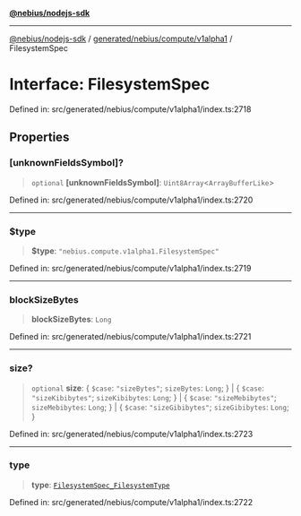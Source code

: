 [**@nebius/nodejs-sdk**](../../../../../README.md)

***

[@nebius/nodejs-sdk](../../../../../README.md) / [generated/nebius/compute/v1alpha1](../README.md) / FilesystemSpec

# Interface: FilesystemSpec

Defined in: src/generated/nebius/compute/v1alpha1/index.ts:2718

## Properties

### \[unknownFieldsSymbol\]?

> `optional` **\[unknownFieldsSymbol\]**: `Uint8Array`\<`ArrayBufferLike`\>

Defined in: src/generated/nebius/compute/v1alpha1/index.ts:2720

***

### $type

> **$type**: `"nebius.compute.v1alpha1.FilesystemSpec"`

Defined in: src/generated/nebius/compute/v1alpha1/index.ts:2719

***

### blockSizeBytes

> **blockSizeBytes**: `Long`

Defined in: src/generated/nebius/compute/v1alpha1/index.ts:2721

***

### size?

> `optional` **size**: \{ `$case`: `"sizeBytes"`; `sizeBytes`: `Long`; \} \| \{ `$case`: `"sizeKibibytes"`; `sizeKibibytes`: `Long`; \} \| \{ `$case`: `"sizeMebibytes"`; `sizeMebibytes`: `Long`; \} \| \{ `$case`: `"sizeGibibytes"`; `sizeGibibytes`: `Long`; \}

Defined in: src/generated/nebius/compute/v1alpha1/index.ts:2723

***

### type

> **type**: [`FilesystemSpec_FilesystemType`](../type-aliases/FilesystemSpec_FilesystemType.md)

Defined in: src/generated/nebius/compute/v1alpha1/index.ts:2722
